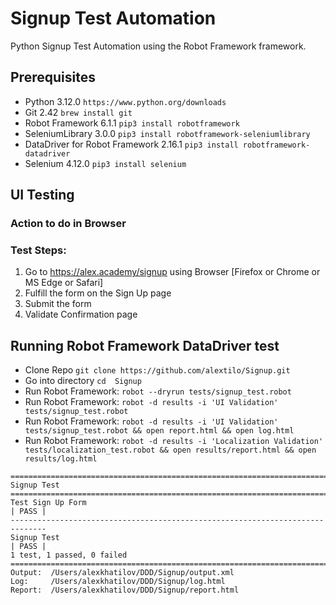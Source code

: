 # Signup Test Automation

Python Signup Test Automation using the Robot Framework framework.

## Prerequisites

* Python 3.12.0 						``https://www.python.org/downloads``
* Git 2.42								``brew install git``
* Robot Framework 6.1.1 				``pip3 install robotframework``
* SeleniumLibrary 3.0.0 				``pip3 install robotframework-seleniumlibrary``
* DataDriver for Robot Framework 2.16.1 ``pip3 install robotframework-datadriver``
* Selenium 4.12.0 						``pip3 install selenium``

## UI Testing
### Action to do in Browser
### Test Steps:
1. Go to https://alex.academy/signup using Browser [Firefox or Chrome or MS Edge or Safari]
2. Fulfill the form on the Sign Up page
3. Submit the form
4. Validate Confirmation page

## Running Robot Framework DataDriver test
* Clone Repo 			``git clone https://github.com/alextilo/Signup.git``
* Go into directory 	``cd  Signup``
* Run Robot Framework:  ``robot --dryrun tests/signup_test.robot``
* Run Robot Framework:  ``robot -d results -i 'UI Validation' tests/signup_test.robot``
* Run Robot Framework:  ``robot -d results -i 'UI Validation' tests/signup_test.robot && open report.html && open log.html``
* Run Robot Framework:  ``robot -d results -i 'Localization Validation' tests/localization_test.robot && open results/report.html && open results/log.html``

```
==============================================================================
Signup Test
==============================================================================
Test Sign Up Form                                                     | PASS |
------------------------------------------------------------------------------
Signup Test                                                           | PASS |
1 test, 1 passed, 0 failed
==============================================================================
Output:  /Users/alexkhatilov/DDD/Signup/output.xml
Log:     /Users/alexkhatilov/DDD/Signup/log.html
Report:  /Users/alexkhatilov/DDD/Signup/report.html
```
